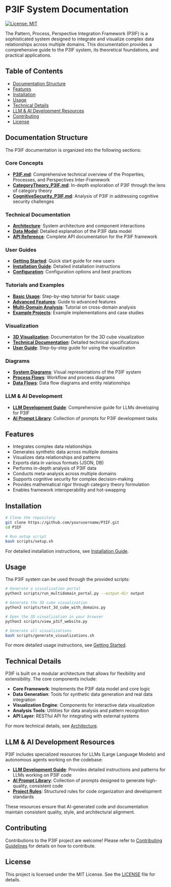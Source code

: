 # P3IF System Documentation

[![License: MIT](https://img.shields.io/badge/License-MIT-yellow.svg)](https://opensource.org/licenses/MIT)

The Pattern, Process, Perspective Integration Framework (P3IF) is a sophisticated system designed to integrate and visualize complex data relationships across multiple domains. This documentation provides a comprehensive guide to the P3IF system, its theoretical foundations, and practical applications.

## Table of Contents

- [Documentation Structure](#documentation-structure)
- [Features](#features)
- [Installation](#installation)
- [Usage](#usage)
- [Technical Details](#technical-details)
- [LLM & AI Development Resources](#llm--ai-development-resources)
- [Contributing](#contributing)
- [License](#license)

## Documentation Structure

The P3IF documentation is organized into the following sections:

### Core Concepts
- **[P3IF.md](concepts/P3IF.md)**: Comprehensive technical overview of the Properties, Processes, and Perspectives Inter-Framework
- **[CategoryTheory_P3IF.md](concepts/CategoryTheory_P3IF.md)**: In-depth exploration of P3IF through the lens of category theory
- **[CognitiveSecurity_P3IF.md](concepts/CognitiveSecurity_P3IF.md)**: Analysis of P3IF in addressing cognitive security challenges

### Technical Documentation
- **[Architecture](technical/architecture.md)**: System architecture and component interactions
- **[Data Model](technical/data-model.md)**: Detailed explanation of the P3IF data model
- **[API Reference](api/README.md)**: Complete API documentation for the P3IF framework

### User Guides
- **[Getting Started](guides/getting-started.md)**: Quick start guide for new users
- **[Installation Guide](guides/installation.md)**: Detailed installation instructions
- **[Configuration](guides/configuration.md)**: Configuration options and best practices

### Tutorials and Examples
- **[Basic Usage](tutorials/basic-usage.md)**: Step-by-step tutorial for basic usage
- **[Advanced Features](tutorials/advanced-features.md)**: Guide to advanced features
- **[Multi-Domain Analysis](tutorials/multi-domain-analysis.md)**: Tutorial on cross-domain analysis
- **[Example Projects](examples/README.md)**: Example implementations and case studies

### Visualization
- **[3D Visualization](visualization/README.md)**: Documentation for the 3D cube visualization
- **[Technical Documentation](visualization/technical_documentation.md)**: Detailed technical specifications
- **[User Guide](visualization/user_guide.md)**: Step-by-step guide for using the visualization

### Diagrams
- **[System Diagrams](diagrams/system-diagrams.md)**: Visual representations of the P3IF system
- **[Process Flows](diagrams/process-flows.md)**: Workflow and process diagrams
- **[Data Flows](diagrams/data-flows.md)**: Data flow diagrams and entity relationships

### LLM & AI Development
- **[LLM Development Guide](LLM_DEVELOPMENT_GUIDE.md)**: Comprehensive guide for LLMs developing for P3IF
- **[AI Prompt Library](AI_PROMPT_LIBRARY.md)**: Collection of prompts for P3IF development tasks

## Features

- Integrates complex data relationships
- Generates synthetic data across multiple domains
- Visualizes data relationships and patterns
- Exports data in various formats (JSON, DB)
- Performs in-depth analysis of P3IF data
- Conducts meta-analysis across multiple domains
- Supports cognitive security for complex decision-making
- Provides mathematical rigor through category theory formulation
- Enables framework interoperability and hot-swapping

## Installation

```bash
# Clone the repository
git clone https://github.com/yourusername/P3IF.git
cd P3IF

# Run setup script
bash scripts/setup.sh
```

For detailed installation instructions, see [Installation Guide](guides/installation.md).

## Usage

The P3IF system can be used through the provided scripts:

```bash
# Generate a visualization portal
python3 scripts/run_multidomain_portal.py --output-dir output

# Generate the 3D cube visualization
python3 scripts/test_3d_cube_with_domains.py

# Open the 3D visualization in your browser
python3 scripts/view_p3if_website.py

# Generate all visualizations
bash scripts/generate_visualizations.sh
```

For more detailed usage instructions, see [Getting Started](guides/getting-started.md).

## Technical Details

P3IF is built on a modular architecture that allows for flexibility and extensibility. The core components include:

- **Core Framework**: Implements the P3IF data model and core logic
- **Data Generation**: Tools for synthetic data generation and real data integration
- **Visualization Engine**: Components for interactive data visualization
- **Analysis Tools**: Utilities for data analysis and pattern recognition
- **API Layer**: RESTful API for integrating with external systems

For more technical details, see [Architecture](technical/architecture.md).

## LLM & AI Development Resources

P3IF includes specialized resources for LLMs (Large Language Models) and autonomous agents working on the codebase:

- **[LLM Development Guide](LLM_DEVELOPMENT_GUIDE.md)**: Provides detailed instructions and patterns for LLMs working on P3IF code
- **[AI Prompt Library](AI_PROMPT_LIBRARY.md)**: Collection of prompts designed to generate high-quality, consistent code
- **[Project Rules](../.cursorrules)**: Structured rules for code organization and development standards

These resources ensure that AI-generated code and documentation maintain consistent quality, style, and architectural alignment.

## Contributing

Contributions to the P3IF project are welcome! Please refer to [Contributing Guidelines](CONTRIBUTING.md) for details on how to contribute.

## License

This project is licensed under the MIT License. See the [LICENSE](LICENSE) file for details.
